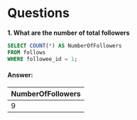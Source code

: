 # Questions 
**1. What are the number of total followers**

````sql
SELECT COUNT(*) AS NumberOfFollowers
FROM follows
WHERE followee_id = 1;
````

#### Answer:

| NumberOfFollowers | 
| ------- | 
| 9       | 

